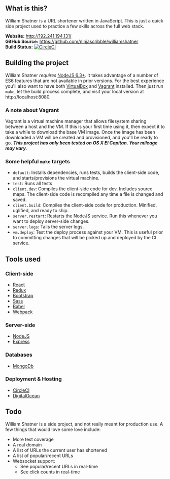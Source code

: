 What is this?
--
William Shatner is a URL shortener written in JavaScript. This is just a
quick side project used to practice a few skills across the full web stack.

**Website:** http://192.241.194.131/  
**GitHub Source:** https://github.com/ninjascribble/williamshatner  
**Build Status:** [![CircleCI](https://circleci.com/gh/ninjascribble/williamshatner.svg?style=svg)](https://circleci.com/gh/ninjascribble/williamshatner)

Building the project
--
William Shatner _requires_ [NodeJS 6.3+](https://nodejs.org/en/). It takes advantage of a number of
ES6 features that are not available in prior versions. For the best experience you'll also want to
have both [VirtualBox](https://www.virtualbox.org/wiki/Downloads) and
[Vagrant](https://www.vagrantup.com/) installed. Then just run `make`, let the build process
complete, and visit your local version at http://localhost:8080.

### A note about Vagrant
Vagrant is a virtual machine manager that allows filesystem sharing between a host and the VM. If
this is your first time using it, then expect it to take a while to download the base VM image. Once
the image has been downloaded a VM will be created and provisioned, and you'll be ready to go.
_**This project has only been tested on OS X El Capitan. Your mileage may vary.**_

### Some helpful `make` targets
* `default`: Installs dependencies, runs tests, builds the client-side code, and starts/provisions
the virtual machine.
* `test`: Runs all tests
* `client.dev`: Compiles the client-side code for dev. Includes source maps. The client-side code is recompiled any time a file is changed and saved.
* `client.build`: Compiles the client-side code for production. Minified, uglified, and ready to
ship.
* `server.restart`: Restarts the NodeJS service. Run this whenever you want to deploy server-side changes.
* `server.logs`: Tails the server logs.
* `vm.deploy`: Test the deploy process against your VM. This is useful prior to committing changes
that will be picked up and deployed by the CI service.

Tools used
--
### Client-side
* [React](https://facebook.github.io/react/)
* [Redux](http://redux.js.org/)
* [Bootstrap](http://getbootstrap.com/)
* [Sass](http://sass-lang.com/)
* [Babel](https://babeljs.io)
* [Webpack](https://webpack.github.io/)

### Server-side
* [NodeJS](https://nodejs.org)
* [Express](https://expressjs.com/)

### Databases
* [MongoDb](https://www.mongodb.com)

### Deployment & Hosting
* [CircleCI](https://circleci.com/)
* [DigitalOcean](https://www.digitalocean.com/)

Todo
--
William Shatner is a side project, and not really meant for production use. A few things that would
love some love include:
* More test coverage
* A real domain
* A list of URLs the current user has shortened
* A list of popular/recent URLs
* Websocket support:
  * See popular/recent URLs in real-time
  * See click counts in real-time
